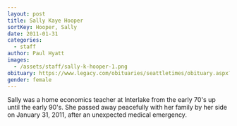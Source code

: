 ```yaml
---
layout: post
title: Sally Kaye Hooper
sortKey: Hooper, Sally
date: 2011-01-31
categories:
  - staff
author: Paul Hyatt
images:
  - /assets/staff/sally-k-hooper-1.png
obituary: https://www.legacy.com/obituaries/seattletimes/obituary.aspx?n=sally-kaye-hooper-senn&pid=148470177
gender: female
---
```

Sally was a home economics teacher at Interlake from the early 70's up until the early 90's. She passed away peacefully with her family by her side on January 31, 2011, after an unexpected medical emergency.
